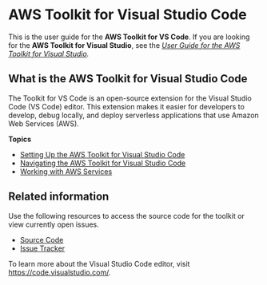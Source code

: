 # AWS Toolkit for Visual Studio Code<a name="welcome"></a>

This is the user guide for the **AWS Toolkit for VS Code**\. If you are looking for the **AWS Toolkit for Visual Studio**, see the *[User Guide for the AWS Toolkit for Visual Studio](https://docs.aws.amazon.com/AWSToolkitVS/latest/UserGuide/)\.*

## What is the AWS Toolkit for Visual Studio Code<a name="what-is"></a>

The Toolkit for VS Code is an open\-source extension for the Visual Studio Code \(VS Code\) editor\. This extension makes it easier for developers to develop, debug locally, and deploy serverless applications that use Amazon Web Services \(AWS\)\.

**Topics**
+ [Setting Up the AWS Toolkit for Visual Studio Code](setting-up.md)
+ [Navigating the AWS Toolkit for Visual Studio Code](toolkit-navigation.md)
+ [Working with AWS Services](working-with-aws.md)

## Related information<a name="additional-resources"></a>

 Use the following resources to access the source code for the toolkit or view currently open issues\. 
+ [Source Code](https://github.com/aws/aws-toolkit-vscode)
+ [Issue Tracker](https://github.com/aws/aws-toolkit-vscode/issues)

To learn more about the Visual Studio Code editor, visit [https://code\.visualstudio\.com/](https://code.visualstudio.com/)\.
